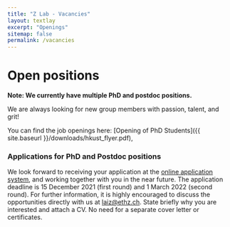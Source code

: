 ```yaml
---
title: "Z Lab - Vacancies"
layout: textlay
excerpt: "Openings"
sitemap: false
permalink: /vacancies
---
```


# Open positions

**Note: We currently have multiple PhD and postdoc positions.**

We are always looking for new group members with passion, talent, and grit!

You can find the job openings here:
[Opening of PhD Students]({{ site.baseurl }}/downloads/hkust_flyer.pdf),


### Applications for PhD and Postdoc positions

We look forward to receiving your application at the [online application system](https://pg.usthk.cn/prospective-students/admissions/Admission-to-Hong-Kong-Campus/online-application), and working together with you in
the near future. The application deadline is 15 December 2021 (first round) and 1 March 2022 (second round).
For further information, it is highly encouraged to discuss the opportunities directly with us at [laiz@ethz.ch](mailto:laiz@ethz.ch). State briefly why you are interested and attach a CV. No need for a separate cover letter or certificates. 


